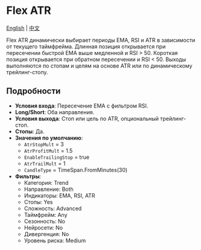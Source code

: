 # Flex ATR
[English](README.md) | [中文](README_cn.md)

Flex ATR динамически выбирает периоды EMA, RSI и ATR в зависимости от текущего таймфрейма. Длинная позиция открывается при пересечении быстрой EMA выше медленной и RSI > 50. Короткая позиция открывается при обратном пересечении и RSI < 50. Выходы выполняются по стопам и целям на основе ATR или по динамическому трейлинг-стопу.

## Подробности

- **Условия входа**: Пересечение EMA с фильтром RSI.
- **Long/Short**: Оба направления.
- **Условия выхода**: Стоп или цель по ATR, опциональный трейлинг-стоп.
- **Стопы**: Да.
- **Значения по умолчанию**:
  - `AtrStopMult` = 3
  - `AtrProfitMult` = 1.5
  - `EnableTrailingStop` = true
  - `AtrTrailMult` = 1
  - `CandleType` = TimeSpan.FromMinutes(30)
- **Фильтры**:
  - Категория: Trend
  - Направление: Both
  - Индикаторы: EMA, RSI, ATR
  - Стопы: Yes
  - Сложность: Advanced
  - Таймфрейм: Any
  - Сезонность: No
  - Нейросети: No
  - Дивергенция: No
  - Уровень риска: Medium
